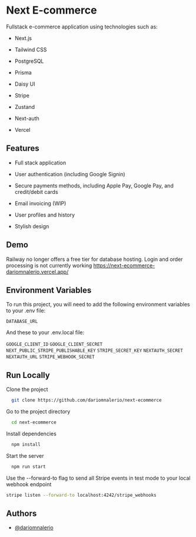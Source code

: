 # Next E-commerce

Fullstack e-commerce application using technologies such as:

- Next.js

- Tailwind CSS

- PostgreSQL

- Prisma

- Daisy UI

- Stripe 

- Zustand 

- Next-auth 

- Vercel


## Features

- Full stack application

- User authentication (including Google Signin)

- Secure payments methods, including Apple Pay, Google Pay, and credit/debit cards

- Email invoicing (WIP)

- User profiles and history

- Stylish design




## Demo

Railway no longer offers a free tier for database hosting. Login and order processing is not currently working
https://next-ecommerce-dariomnalerio.vercel.app/

## Environment Variables

To run this project, you will need to add the following environment variables to your .env file:

`DATABASE_URL`

And these to your .env.local file:

`GOOGLE_CLIENT_ID`
`GOOGLE_CLIENT_SECRET`
`NEXT_PUBLIC_STRIPE_PUBLISHABLE_KEY`
`STRIPE_SECRET_KEY`
`NEXTAUTH_SECRET`
`NEXTAUTH_URL`
`STRIPE_WEBHOOK_SECRET`


## Run Locally

Clone the project

```bash
  git clone https://github.com/dariomnalerio/next-ecommerce
```

Go to the project directory

```bash
  cd next-ecommerce
```

Install dependencies

```bash
  npm install
```

Start the server

```bash
  npm run start
```

Use the --forward-to flag to send all Stripe events in test mode to your local webhook endpoint

```bash
stripe listen --forward-to localhost:4242/stripe_webhooks
```

## Authors

- [@dariomnalerio](https://github.com/dariomnalerio)

